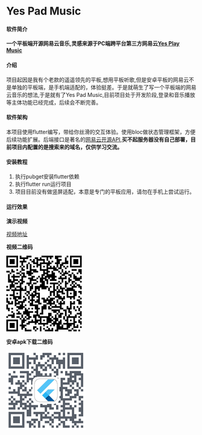 # Yes Pad Music
#### 软件简介
**一个平板端开源网易云音乐,灵感来源于PC端跨平台第三方网易云[Yes Play Music](https://github.com/qier222/YesPlayMusic)**

#### 介绍
项目起因是我有个老款的遥遥领先的平板,想用平板听歌,但是安卓平板的网易云不是单独的平板端，是手机端适配的，体验挺差。于是就萌生了写一个平板端的网易云音乐的想法,于是就有了Yes Pad Music,目前项目处于开发阶段,登录和音乐播放等主体功能已经完成，后续会不断完善。

#### 软件架构
本项目使用flutter编写，带给你丝滑的交互体验。使用bloc做状态管理框架，方便后续功能扩展。后端接口是著名的[网易云开源API](https://neteasecloudmusicapi.vercel.app/),**买不起服务器没有自己部署，目前项目内配置的是搜索来的域名，仅供学习交流。**


#### 安装教程

1.  执行pubget安装flutter依赖
2.  执行flutter run运行项目
3.  项目目前没有做竖屏适配，本意是专门的平板应用，请勿在手机上尝试运行。

#### 运行效果

**演示视频**

[视频地址](https://a.afbza.cn/sqrcode/video?short=Z8XBGm&domain=f.afbkw.cn&sign=2ee3bd7cfb2038287fe06d09d66ba809)

**视频二维码**

![Alt text](./下载.png)

**安卓apk下载二维码**

![](./5ZFGYj.png)
